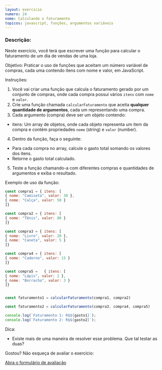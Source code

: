 ```yaml
---
layout: exercicio
numero: 24
nome: Calculando o faturamento
topicos: javascript, funções, argumentos variáveis
---
```


### Descrição:

Neste exercício, você terá que escrever uma função para calcular o faturamento de um dia de vendas de uma loja. 


Objetivo: Praticar o uso de funções que aceitam um número variável de compras, cada uma contendo itens com nome e valor, em JavaScript.

Instruções:

1. Você vai criar uma função que calcula o faturamento gerado por um conjunto de compras, onde cada compra possui vários `itens` com `nome` e `valor`.
2. Crie uma função chamada `calcularFaturamento` que aceita **qualquer quantidade de argumentos**, cada um representando uma compra.
3. Cada argumento (compra) deve ser um objeto contendo:
  - itens: Um array de objetos, onde cada objeto representa um item da compra e contém propriedades `nome` (string) e `valor` (number).
4. Dentro da função, faça o seguinte:
  - Para cada compra no array, calcule o gasto total somando os valores dos itens.
 - Retorne o gasto total calculado.
5. Teste a função chamando-a com diferentes compras e quantidades de argumentos e exiba o resultado.

Exemplo de uso da função:

```javascript
const compra1 = { itens: [
{ nome: "Camiseta", valor: 30 },
{ nome: "Calça", valor: 50 }
]}

const compra2 = { itens: [
{ nome: "Tênis", valor: 80 }
]}

const compra3 = { itens: [
{ nome: "Livro", valor: 20 },
{ nome: "Caneta", valor: 5 }
]}

const compra4 = { itens: [
{ nome: "Caderno", valor: 15 }
]}

const compra5 =   { itens: [
{ nome: "Lápis", valor: 2 }, 
{ nome: "Borracha", valor: 3 }
]}


const faturamento1 = calcularFaturamento(compra1, compra2)

const faturamento2 = calcularFaturamento(compra3, compra4, compra5)

console.log(`Faturamento 1: R$${gasto1}`);
console.log(`Faturamento 2: R$${gasto2}`);
```
Dica: 
- Existe mais de uma maneira de resolver esse problema. Que tal testar as duas?

Gostou? Não esqueça de avaliar o exercício:

<a class="btn" href="https://forms.gle/scs1VxDDFSiMqAhe8" target="_blank"> Abra o formulário de avaliação</a>
